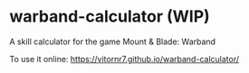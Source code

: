 # warband-calculator (WIP)
A skill calculator for the game Mount &amp; Blade: Warband


To use it online: https://vitornr7.github.io/warband-calculator/
